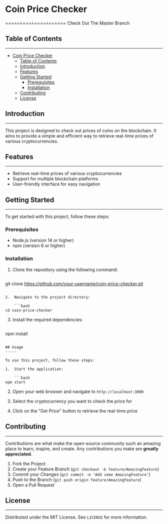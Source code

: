 # Coin Price Checker
=====================
Check Out The Master Branch
## Table of Contents
-----------------

- [Coin Price Checker](#coin-price-checker)
  - [Table of Contents](#table-of-contents)
  - [Introduction](#introduction)
  - [Features](#features)
  - [Getting Started](#getting-started)
    - [Prerequisites](#prerequisites)
    - [Installation](#installation)
  - [Contributing](#contributing)
  - [License](#license)

## Introduction
------------

This project is designed to check out prices of coins on the blockchain. It aims to provide a simple and efficient way to retrieve real-time prices of various cryptocurrencies.

## Features
--------

*   Retrieve real-time prices of various cryptocurrencies
*   Support for multiple blockchain platforms
*   User-friendly interface for easy navigation

## Getting Started
---------------

To get started with this project, follow these steps:

### Prerequisites

*   Node.js (version 14 or higher)
*   npm (version 6 or higher)

### Installation

1.  Clone the repository using the following command:

    ```bash
git clone https://github.com/your-username/coin-price-checker.git
```

2.  Navigate to the project directory:

    ```bash
cd coin-price-checker
```

3.  Install the required dependencies:

    ```bash
npm install
```

## Usage
-----

To use this project, follow these steps:

1.  Start the application:

    ```bash
npm start
```

2.  Open your web browser and navigate to `http://localhost:3000`

3.  Select the cryptocurrency you want to check the price for

4.  Click on the "Get Price" button to retrieve the real-time price

## Contributing
------------

Contributions are what make the open-source community such an amazing place to learn, inspire, and create. Any contributions you make are **greatly appreciated**.

1.  Fork the Project
2.  Create your Feature Branch (`git checkout -b feature/AmazingFeature`)
3.  Commit your Changes (`git commit -m 'Add some AmazingFeature'`)
4.  Push to the Branch (`git push origin feature/AmazingFeature`)
5.  Open a Pull Request

## License
-------

Distributed under the MIT License. See `LICENSE` for more information.
